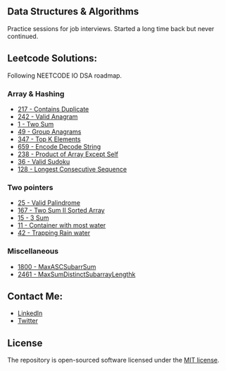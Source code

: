 ## Data Structures & Algorithms
Practice sessions for job interviews. Started a long time back but never continued. 

## Leetcode Solutions:

Following NEETCODE IO DSA roadmap.

### Array & Hashing
- [217 - Contains Duplicate](leetcode/217-ContainsDuplicate.py)
- [242 - Valid Anagram](leetcode/242-ValidAnagram.py)
- [1 - Two Sum](leetcode/1-TwoSum.py)
- [49 - Group Anagrams](leetcode/49-GroupAnagrams.py)
- [347 - Top K Elements](leetcode/347-TopKElements.py)
- [659 - Encode Decode String](leetcode/659-EncodeDecodeString.py)
- [238 - Product of Array Except Self](leetcode/238-ProductArrayExceptSelf.py)
- [36 - Valid Sudoku](leetcode/36-ValidSudoku.py)
- [128 - Longest Consecutive Sequence](leetcode/128-LongestConsecutiveSequence.py)

### Two pointers

- [25 - Valid Palindrome](leetcode/125-ValidPalindrome.py)
- [167 - Two Sum II Sorted Array](leetcode/167-TwoSumII.py)
- [15 - 3 Sum](leetcode/15-3Sum.py)
- [11 - Container with most water](leetcode/11-MostWaterContainer.py)
- [42 - Trapping Rain water](leetcode/42-TrappingRainwater.py)


### Miscellaneous
- [1800 - MaxASCSubarrSum](leetcode/1800-MaxASCSubarrSum.py)
- [2461 - MaxSumDistinctSubarrayLengthk](leetcode/2461-MaxSumDistinctSubarrayLengthk.py)


## Contact Me:

- [LinkedIn](https://www.linkedin.com/in/ashfaqhahmed/)
- [Twitter](https://twitter.com/ashfaq8495)

## License

The repository is open-sourced software licensed under the [MIT license](https://opensource.org/licenses/MIT).